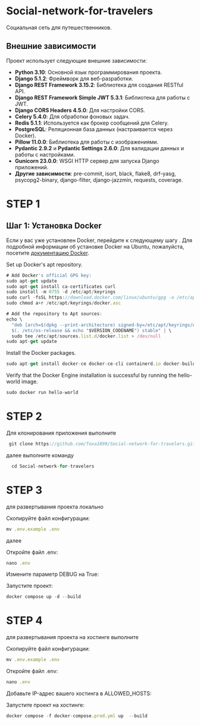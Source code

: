 # Social-network-for-travelers


<div>
  <p>Социальная сеть для путешественников.</p>

  ## Внешние зависимости

Проект использует следующие внешние зависимости:

- **Python 3.10**: Основной язык программирования проекта.
- **Django 5.1.2**: Фреймворк для веб-разработки.
- **Django REST Framework 3.15.2**: Библиотека для создания RESTful API.
- **Django REST Framework Simple JWT 5.3.1**: Библиотека для работы с JWT.
- **Django CORS Headers 4.5.0**: Для настройки CORS.
- **Celery 5.4.0**: Для обработки фоновых задач.
- **Redis 5.1.1**: Используется как брокер сообщений для Celery.
- **PostgreSQL**: Реляционная база данных (настраивается через Docker).
- **Pillow 11.0.0**: Библиотека для работы с изображениями.
- **Pydantic 2.9.2** и **Pydantic Settings 2.6.0**: Для валидации данных и работы с настройками.
- **Gunicorn 23.0.0**: WSGI HTTP сервер для запуска Django приложений.
- **Другие зависимости**: pre-commit, isort, black, flake8, drf-yasg, psycopg2-binary, django-filter, django-jazzmin, requests, coverage.
  
</div>

<div>
  <h1>
    STEP 1
  </h1>
</div>



## Шаг 1: Установка Docker

Если у вас уже установлен Docker, перейдите к следующему шагу . Для подробной информации об установке Docker на Ubuntu, пожалуйста, посетите [документацию Docker](https://docs.docker.com/engine/install/ubuntu/).


Set up Docker's apt repository.
```javascript
# Add Docker's official GPG key:
sudo apt-get update
sudo apt-get install ca-certificates curl
sudo install -m 0755 -d /etc/apt/keyrings
sudo curl -fsSL https://download.docker.com/linux/ubuntu/gpg -o /etc/apt/keyrings/docker.asc
sudo chmod a+r /etc/apt/keyrings/docker.asc

# Add the repository to Apt sources:
echo \
  "deb [arch=$(dpkg --print-architecture) signed-by=/etc/apt/keyrings/docker.asc] https://download.docker.com/linux/ubuntu \
  $(. /etc/os-release && echo "$VERSION_CODENAME") stable" | \
  sudo tee /etc/apt/sources.list.d/docker.list > /dev/null
sudo apt-get update
```


Install the Docker packages.


```javascript
sudo apt-get install docker-ce docker-ce-cli containerd.io docker-buildx-plugin docker-compose-plugin
```


Verify that the Docker Engine installation is successful by running the hello-world image.

```javascript
sudo docker run hello-world
```


<div>
  <h1>
    STEP 2
  </h1>
</div>

Для клонирования приложения выполните 

```javascript
 git clone https://github.com/Toxa1899/Social-network-for-travelers.git
```

далее выполните команду 


```javascript
  cd Social-network-for-travelers
```


<div>
  <h1>
    STEP 3
  </h1>
</div

<div>
 <p> для развертывания проекта локально </p>
</div>

Скопируйте файл конфигурации:

```javascript
mv .env.example .env
```

далее 

Откройте файл .env:

```javascript
nano .env
```

Измените параметр DEBUG на True:


Запустите проект:
```javascript
docker compose up -d --build
```


<div>
  <h1>
    STEP 4
  </h1>
</div>

<div>
 <p> для развертывания проекта на хостинге выполните </p>
</div>

Скопируйте файл конфигурации:

```javascript
mv .env.example .env
```

Откройте файл .env:
```javascript
nano .env
```
Добавьте IP-адрес вашего хостинга в ALLOWED_HOSTS:


Запустите проект на хостинге:

```javascript
docker compose -f docker-compose.prod.yml up  --build
```
